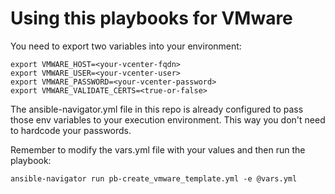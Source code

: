 # Using this playbooks for VMware

You need to export two variables into your environment:

```
export VMWARE_HOST=<your-vcenter-fqdn>
export VMWARE_USER=<your-vcenter-user>
export VMWARE_PASSWORD=<your-vcenter-password>
export VMWARE_VALIDATE_CERTS=<true-or-false>
```
The ansible-navigator.yml file in this repo is already configured to pass those env variables to your execution environment. This way you don't need to hardcode your passwords.

Remember to modify the vars.yml file with your values and then run the playbook:

```
ansible-navigator run pb-create_vmware_template.yml -e @vars.yml
```